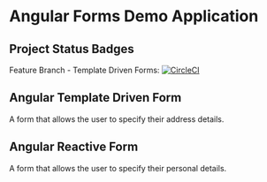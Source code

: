 # Angular Forms Demo Application

## Project Status Badges

Feature Branch - Template Driven Forms: [![CircleCI](https://circleci.com/gh/Keanu-Ellwood-DVT/angular-forms-demo/tree/feature%2Ftemplate-driven-form.svg?style=svg&circle-token=12dfe3208a3a2a0bb6dd920af0a38436e945ba2d)](https://circleci.com/gh/Keanu-Ellwood-DVT/angular-forms-demo/tree/feature%2Ftemplate-driven-form)

## Angular Template Driven Form

A form that allows the user to specify their address details.

## Angular Reactive Form

A form that allows the user to specify their personal details.
